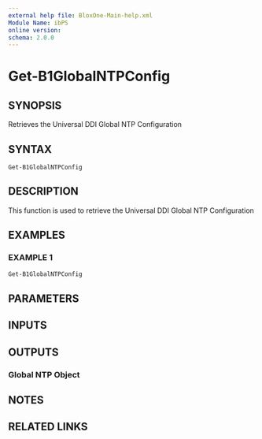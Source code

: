```yaml
---
external help file: BloxOne-Main-help.xml
Module Name: ibPS
online version:
schema: 2.0.0
---
```


# Get-B1GlobalNTPConfig

## SYNOPSIS
Retrieves the Universal DDI Global NTP Configuration

## SYNTAX

```
Get-B1GlobalNTPConfig
```

## DESCRIPTION
This function is used to retrieve the Universal DDI Global NTP Configuration

## EXAMPLES

### EXAMPLE 1
```powershell
Get-B1GlobalNTPConfig
```

## PARAMETERS

## INPUTS

## OUTPUTS

### Global NTP Object
## NOTES

## RELATED LINKS
